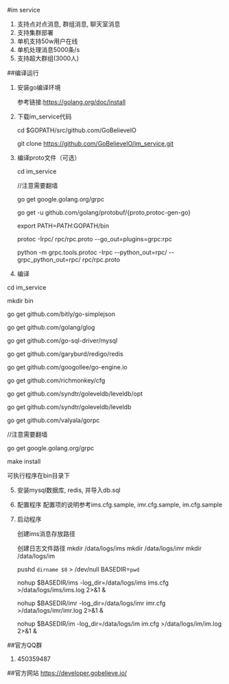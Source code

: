 
#im service
1. 支持点对点消息, 群组消息, 聊天室消息
2. 支持集群部署
3. 单机支持50w用户在线
4. 单机处理消息5000条/s
5. 支持超大群组(3000人)


##编译运行

1. 安装go编译环境

   参考链接:https://golang.org/doc/install

2. 下载im_service代码

   cd $GOPATH/src/github.com/GoBelieveIO
   
   git clone https://github.com/GoBelieveIO/im_service.git

3. 编译proto文件（可选）

   cd im_service

   //注意需要翻墙

   go get google.golang.org/grpc

   go get -u github.com/golang/protobuf/{proto,protoc-gen-go}

   export PATH=$PATH:$GOPATH/bin

   protoc -Irpc/ rpc/rpc.proto --go_out=plugins=grpc:rpc

   python -m grpc.tools.protoc -Irpc --python_out=rpc/ --grpc_python_out=rpc/ rpc/rpc.proto

4. 编译

  cd im_service

  mkdir bin

  go get github.com/bitly/go-simplejson

  go get github.com/golang/glog

  go get github.com/go-sql-driver/mysql

  go get github.com/garyburd/redigo/redis

  go get github.com/googollee/go-engine.io

  go get github.com/richmonkey/cfg

  go get github.com/syndtr/goleveldb/leveldb/opt

  go get github.com/syndtr/goleveldb/leveldb

  go get github.com/valyala/gorpc

  //注意需要翻墙

  go get google.golang.org/grpc

  make install

  可执行程序在bin目录下

5. 安装mysql数据库, redis, 并导入db.sql

6. 配置程序
   配置项的说明参考ims.cfg.sample, imr.cfg.sample, im.cfg.sample


7. 启动程序

    创建ims消息存放路径

    创建日志文件路径
    mkdir /data/logs/ims
    mkdir /data/logs/imr
    mkdir /data/logs/im


    pushd `dirname $0` > /dev/null
    BASEDIR=`pwd`

    nohup $BASEDIR/ims -log_dir=/data/logs/ims ims.cfg >/data/logs/ims/ims.log 2>&1 &

    nohup $BASEDIR/imr -log_dir=/data/logs/imr imr.cfg >/data/logs/imr/imr.log 2>&1 &

    nohup $BASEDIR/im -log_dir=/data/logs/im im.cfg >/data/logs/im/im.log 2>&1 &



##官方QQ群
1. 450359487

##官方网站
   https://developer.gobelieve.io/
